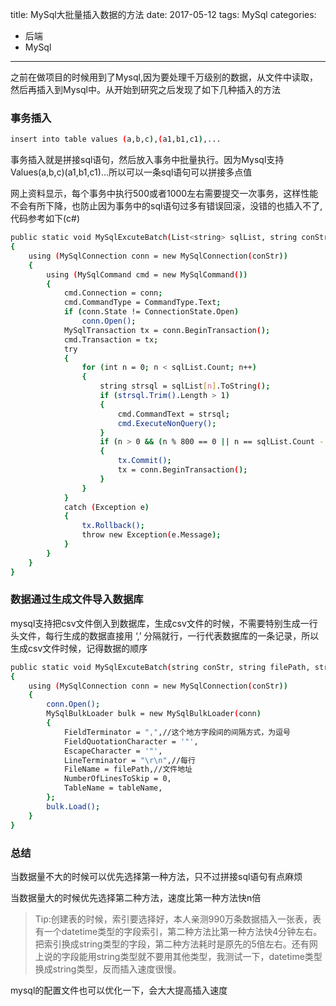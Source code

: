 title: MySql大批量插入数据的方法
date:  2017-05-12
tags: MySql
categories: 
   - 后端
   - MySql   
------

之前在做项目的时候用到了Mysql,因为要处理千万级别的数据，从文件中读取，然后再插入到Mysql中。从开始到研究之后发现了如下几种插入的方法

### 事务插入 ###

``` bash
insert into table values (a,b,c),(a1,b1,c1),...
```

事务插入就是拼接sql语句，然后放入事务中批量执行。因为Mysql支持Values(a,b,c)(a1,b1,c1)…所以可以一条sql语句可以拼接多点值

网上资料显示，每个事务中执行500或者1000左右需要提交一次事务，这样性能不会有所下降，也防止因为事务中的sql语句过多有错误回滚，没错的也插入不了,代码参考如下(c#)

``` bash
public static void MySqlExcuteBatch(List<string> sqlList, string conStr)
{
    using (MySqlConnection conn = new MySqlConnection(conStr))
    {
        using (MySqlCommand cmd = new MySqlCommand())
        {
            cmd.Connection = conn;
            cmd.CommandType = CommandType.Text;
            if (conn.State != ConnectionState.Open)
                conn.Open();
            MySqlTransaction tx = conn.BeginTransaction();
            cmd.Transaction = tx;
            try
            {
                for (int n = 0; n < sqlList.Count; n++)
                {
                    string strsql = sqlList[n].ToString();
                    if (strsql.Trim().Length > 1)
                    {
                        cmd.CommandText = strsql;
                        cmd.ExecuteNonQuery();
                    }
                    if (n > 0 && (n % 800 == 0 || n == sqlList.Count - 1))
                    {
                        tx.Commit();
                        tx = conn.BeginTransaction();
                    }
                }
            }
            catch (Exception e)
            {
                tx.Rollback();
                throw new Exception(e.Message);
            }
        }
    }
}
```

### 数据通过生成文件导入数据库 ###

mysql支持把csv文件倒入到数据库，生成csv文件的时候，不需要特别生成一行头文件，每行生成的数据直接用 ‘,’ 分隔就行，一行代表数据库的一条记录，所以生成csv文件时候，记得数据的顺序

``` bash
public static void MySqlExcuteBatch(string conStr, string filePath, string tableName)
{
    using (MySqlConnection conn = new MySqlConnection(conStr))
    {
        conn.Open();
        MySqlBulkLoader bulk = new MySqlBulkLoader(conn)
        {
            FieldTerminator = ",",//这个地方字段间的间隔方式，为逗号
            FieldQuotationCharacter = '"',
            EscapeCharacter = '"',
            LineTerminator = "\r\n",//每行
            FileName = filePath,//文件地址
            NumberOfLinesToSkip = 0,
            TableName = tableName,
        };
        bulk.Load();
    }
}
```

### 总结 ###

当数据量不大的时候可以优先选择第一种方法，只不过拼接sql语句有点麻烦

当数据量大的时候优先选择第二种方法，速度比第一种方法快n倍

> Tip:创建表的时候，索引要选择好，本人亲测990万条数据插入一张表，表有一个datetime类型的字段索引，第二种方法比第一种方法快4分钟左右。把索引换成string类型的字段，第二种方法耗时是原先的5倍左右。还有网上说的字段能用string类型就不要用其他类型，我测试一下，datetime类型换成string类型，反而插入速度很慢。

mysql的配置文件也可以优化一下，会大大提高插入速度